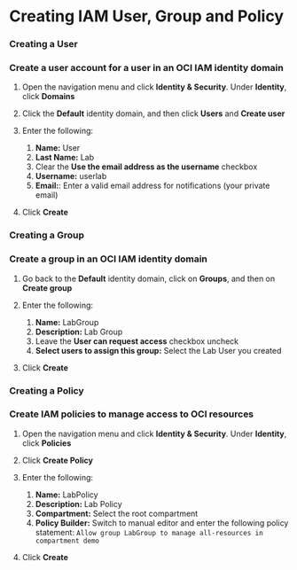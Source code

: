 # Creating IAM User, Group and Policy

### Creating a User
### Create a user account for a user in an OCI IAM identity domain

1. Open the navigation menu and click **Identity & Security**. Under **Identity**, click **Domains**

2. Click the **Default** identity domain, and then click **Users** and **Create user**

3. Enter the following:
    1. **Name:** User
    2. **Last Name:** Lab
    3. Clear the **Use the email address as the username** checkbox
    4. **Username:** userlab
    5. **Email:**: Enter a valid email address for notifications (your private email)

4. Click **Create**


### Creating a Group
### Create a group in an OCI IAM identity domain

1. Go back to the **Default** identity domain, click on **Groups**, and then on **Create group**

2. Enter the following:
    1. **Name:** LabGroup
    2. **Description:** Lab Group
    3. Leave the **User can request access** checkbox uncheck
    4. **Select users to assign this group:** Select the Lab User you created

3. Click **Create**


### Creating a Policy
### Create IAM policies to manage access to OCI resources

1. Open the navigation menu and click **Identity & Security**. Under **Identity**, click **Policies**

2. Click **Create Policy**

3. Enter the following:
    1. **Name:** LabPolicy
    2. **Description:** Lab Policy
    3. **Compartment:** Select the root compartment
    4. **Policy Builder:** Switch to manual editor and enter the following policy statement:
    ```Allow group LabGroup to manage all-resources in compartment demo```

4. Click **Create**

